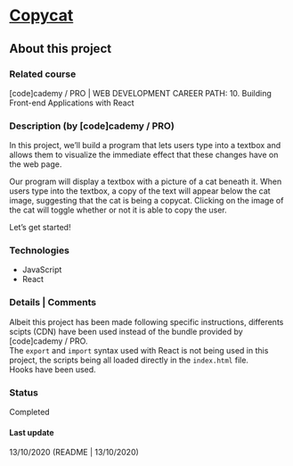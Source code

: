 # [Copycat](https://www.codecademy.com/paths/web-development/tracks/front-end-applications-with-react/modules/react-102-advanced-react-u/projects/copycat)

## About this project

### Related course
[code]cademy / PRO | WEB DEVELOPMENT CAREER PATH: 10. Building Front-end Applications with React  

### Description (by [code]cademy / PRO)
In this project, we’ll build a program that lets users type into a textbox and allows them to visualize the immediate effect that these changes have on the web page.

Our program will display a textbox with a picture of a cat beneath it. When users type into the textbox, a copy of the text will appear below the cat image, suggesting that the cat is being a copycat. Clicking on the image of the cat will toggle whether or not it is able to copy the user.

Let’s get started!

### Technologies
- JavaScript
- React

### Details | Comments
Albeit this project has been made following specific instructions, differents scipts (CDN) have been used instead of the bundle provided by [code]cademy / PRO.  
The `export` and `import` syntax used with React is not being used in this project, the scripts being all loaded directly in the `index.html` file.  
Hooks have been used.

### Status
Completed

#### Last update
13/10/2020 (README | 13/10/2020)
